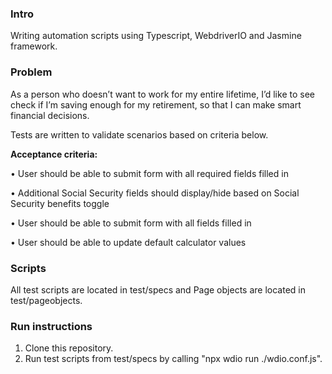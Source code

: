 ### Intro
Writing automation scripts using Typescript, WebdriverIO and Jasmine framework.

### Problem
As a person who doesn’t want to work for my entire lifetime, I’d like to see check if I’m saving enough for my retirement, so that I can make smart financial decisions.

Tests are written to validate scenarios based on criteria below.

**Acceptance criteria:**

• User should be able to submit form with all required fields filled in

• Additional Social Security fields should display/hide based on Social Security benefits toggle

• User should be able to submit form with all fields filled in

• User should be able to update default calculator values

### Scripts
All test scripts are located in test/specs and Page objects are located in test/pageobjects.

### Run instructions
1. Clone this repository.
2. Run test scripts from test/specs by calling "npx wdio run ./wdio.conf.js".
